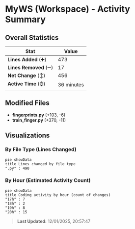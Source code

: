 # MyWS (Workspace) - Activity Summary 

## Overall Statistics

| Stat                   | Value                                                             |
| ---------------------- | ----------------------------------------------------------------- |
| **Lines Added** (➕)   | 473                                          |
| **Lines Removed** (➖) | 17                                        |
| **Net Change** (↕)    | 456                |
| **Active Time** (⌚)   | 36 minutes |


## Modified Files
- **fingerprints.py** (+103, -6)
- **train_finger.py** (+370, -11)

## Visualizations

### By File Type (Lines Changed)

```mermaid
pie showData
title Lines changed by file type
".py" : 490
```

### By Hour (Estimated Activity Count)

```mermaid
pie showData
title Coding activity by hour (count of changes)
"17h" : 7
"18h" : 2
"19h" : 8
"20h" : 15
```


> **Last Updated:** 12/01/2025, 20:57:47